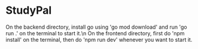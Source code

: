 # StudyPal
On the backend directory, install go using 'go mod download' and run 'go run .' on the terminal to start it.\n
On the frontend directory, first do 'npm install' on the terminal, then do 'npm run dev' whenever you want to start it.
